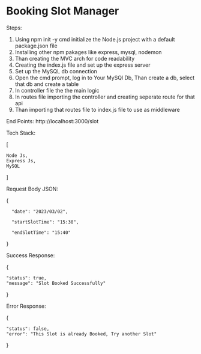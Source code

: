 # Booking Slot Manager


Steps:
1. Using npm init -y cmd initialize the Node.js project with a default package.json file
2. Installing other npm pakages like express, mysql, nodemon
3. Than creating the MVC arch for code readability
4. Creating the index.js file and set up the express server 
5. Set up the MySQL db connection
6. Open the cmd prompt, log in to Your MySQl Db, Than create a db, select that db and create a table 
7. In controller file the the main logic
8. In routes file importing the controller and creating seperate route for that api
9. Than importing that routes file to index.js file to use as middleware

End Points: http://localhost:3000/slot

Tech Stack: 

[

    Node Js,
    Express Js,
    MySQL

]

Request Body JSON:

{

      "date": "2023/03/02",

      "startSlotTime": "15:30",

      "endSlotTime": "15:40"

}


Success Response:

{

    "status": true,
    "message": "Slot Booked Successfully"

}

Error Response:


{

    "status": false,
    "error": "This Slot is already Booked, Try another Slot"

}